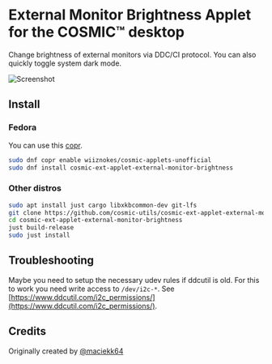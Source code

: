 # External Monitor Brightness Applet for the COSMIC™ desktop

Change brightness of external monitors via DDC/CI protocol. You can also quickly toggle system dark mode.

![Screenshot](res/screenshot1.png)

## Install

### Fedora

You can use this [copr](https://copr.fedorainfracloud.org/coprs/wiiznokes/cosmic-applets-unofficial/).

```sh
sudo dnf copr enable wiiznokes/cosmic-applets-unofficial
sudo dnf install cosmic-ext-applet-external-monitor-brightness
```

### Other distros

```sh
sudo apt install just cargo libxkbcommon-dev git-lfs
git clone https://github.com/cosmic-utils/cosmic-ext-applet-external-monitor-brightness.git
cd cosmic-ext-applet-external-monitor-brightness
just build-release
sudo just install
```

## Troubleshooting

Maybe you need to setup the necessary udev rules if ddcutil is old.
For this to work you need write access to `/dev/i2c-*`.
See [https://www.ddcutil.com/i2c_permissions/](https://www.ddcutil.com/i2c_permissions/).

## Credits

Originally created by [@maciekk64](https://github.com/maciekk64)

